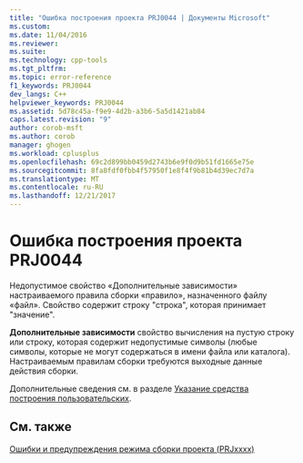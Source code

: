 ```yaml
---
title: "Ошибка построения проекта PRJ0044 | Документы Microsoft"
ms.custom: 
ms.date: 11/04/2016
ms.reviewer: 
ms.suite: 
ms.technology: cpp-tools
ms.tgt_pltfrm: 
ms.topic: error-reference
f1_keywords: PRJ0044
dev_langs: C++
helpviewer_keywords: PRJ0044
ms.assetid: 5d78c45a-f9e9-4d2b-a3b6-5a5d1421ab84
caps.latest.revision: "9"
author: corob-msft
ms.author: corob
manager: ghogen
ms.workload: cplusplus
ms.openlocfilehash: 69c2d899bb0459d2743b6e9f0d9b51fd1665e75e
ms.sourcegitcommit: 8fa8fdf0fbb4f57950f1e8f4f9b81b4d39ec7d7a
ms.translationtype: MT
ms.contentlocale: ru-RU
ms.lasthandoff: 12/21/2017
---
```

# <a name="project-build-error-prj0044"></a>Ошибка построения проекта PRJ0044
Недопустимое свойство «Дополнительные зависимости» настраиваемого правила сборки «правило», назначенного файлу «файл». Свойство содержит строку "строка", которая принимает "значение".  
  
 **Дополнительные зависимости** свойство вычисления на пустую строку или строку, которая содержит недопустимые символы (любые символы, которые не могут содержаться в имени файла или каталога). Настраиваемым правилам сборки требуются выходные данные действия сборки.  
  
 Дополнительные сведения см. в разделе [Указание средства построения пользовательских](../../ide/specifying-custom-build-tools.md).  
  
## <a name="see-also"></a>См. также  
 [Ошибки и предупреждения режима сборки проекта (PRJxxxx)](../../error-messages/tool-errors/project-build-errors-and-warnings-prjxxxx.md)